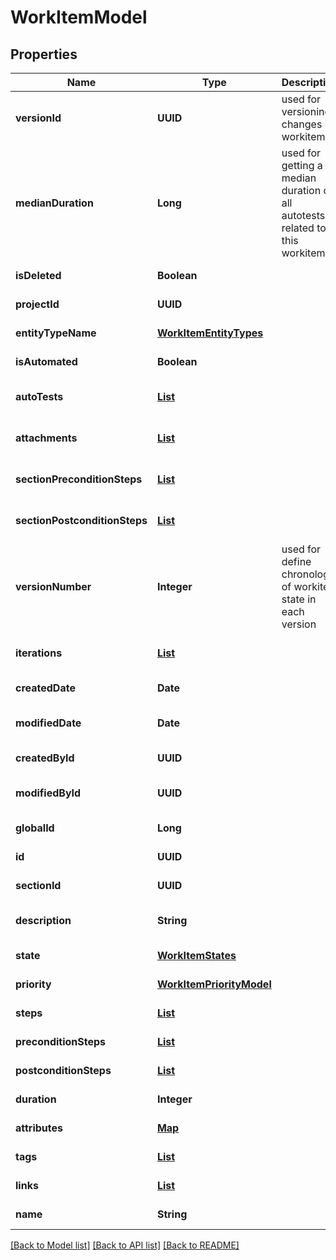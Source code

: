 # WorkItemModel
## Properties

| Name | Type | Description | Notes |
|------------ | ------------- | ------------- | -------------|
| **versionId** | **UUID** | used for versioning changes in workitem | [default to null] |
| **medianDuration** | **Long** | used for getting a median duration of all autotests related to this workitem | [default to null] |
| **isDeleted** | **Boolean** |  | [default to null] |
| **projectId** | **UUID** |  | [default to null] |
| **entityTypeName** | [**WorkItemEntityTypes**](WorkItemEntityTypes.md) |  | [default to null] |
| **isAutomated** | **Boolean** |  | [default to null] |
| **autoTests** | [**List**](AutoTestModel.md) |  | [optional] [default to null] |
| **attachments** | [**List**](AttachmentModel.md) |  | [optional] [default to null] |
| **sectionPreconditionSteps** | [**List**](StepModel.md) |  | [optional] [default to null] |
| **sectionPostconditionSteps** | [**List**](StepModel.md) |  | [optional] [default to null] |
| **versionNumber** | **Integer** | used for define chronology of workitem state in each version | [default to null] |
| **iterations** | [**List**](IterationModel.md) |  | [optional] [default to null] |
| **createdDate** | **Date** |  | [default to null] |
| **modifiedDate** | **Date** |  | [optional] [default to null] |
| **createdById** | **UUID** |  | [default to null] |
| **modifiedById** | **UUID** |  | [optional] [default to null] |
| **globalId** | **Long** |  | [default to null] |
| **id** | **UUID** |  | [default to null] |
| **sectionId** | **UUID** |  | [default to null] |
| **description** | **String** |  | [optional] [default to null] |
| **state** | [**WorkItemStates**](WorkItemStates.md) |  | [default to null] |
| **priority** | [**WorkItemPriorityModel**](WorkItemPriorityModel.md) |  | [default to null] |
| **steps** | [**List**](StepModel.md) |  | [default to null] |
| **preconditionSteps** | [**List**](StepModel.md) |  | [default to null] |
| **postconditionSteps** | [**List**](StepModel.md) |  | [default to null] |
| **duration** | **Integer** |  | [default to null] |
| **attributes** | [**Map**](AnyType.md) |  | [default to null] |
| **tags** | [**List**](TagShortModel.md) |  | [default to null] |
| **links** | [**List**](LinkModel.md) |  | [default to null] |
| **name** | **String** |  | [default to null] |

[[Back to Model list]](../README.md#documentation-for-models) [[Back to API list]](../README.md#documentation-for-api-endpoints) [[Back to README]](../README.md)

